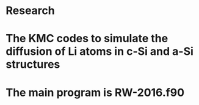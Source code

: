# Research
# The KMC codes to simulate the diffusion of Li atoms in c-Si and a-Si structures
# The main program is RW-2016.f90
